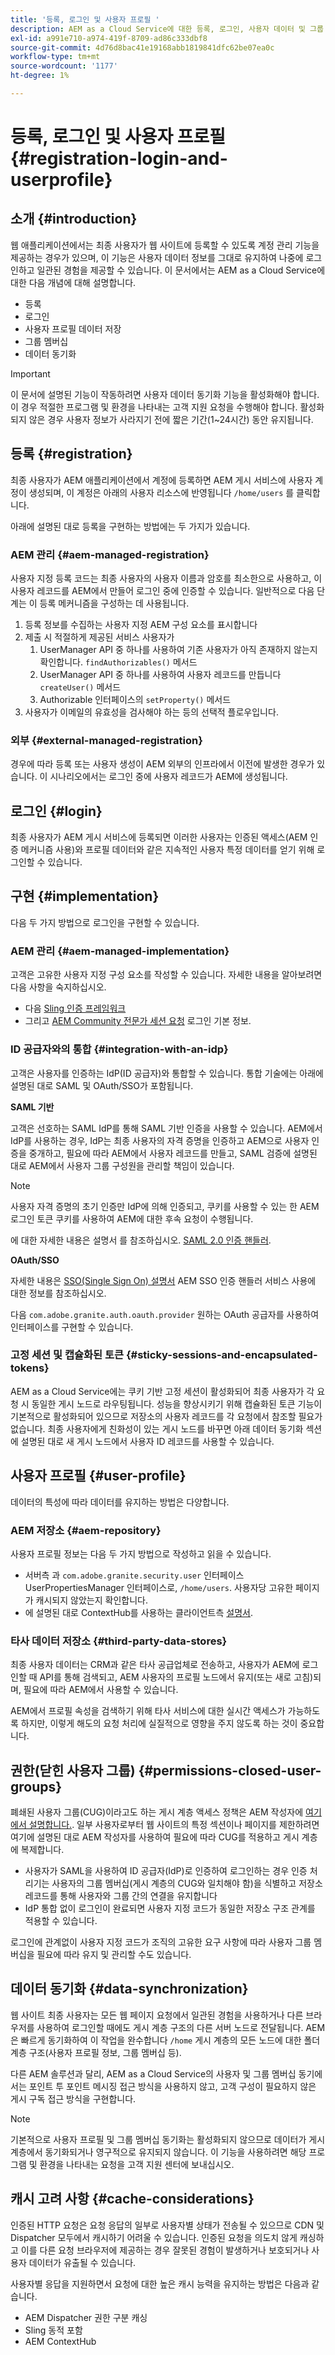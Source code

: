```yaml
---
title: '등록, 로그인 및 사용자 프로필 '
description: AEM as a Cloud Service에 대한 등록, 로그인, 사용자 데이터 및 그룹 동기화에 대해 알아봅니다.
exl-id: a991e710-a974-419f-8709-ad86c333dbf8
source-git-commit: 4d76d8bac41e19168abb1819841dfc62be07ea0c
workflow-type: tm+mt
source-wordcount: '1177'
ht-degree: 1%

---
```


# 등록, 로그인 및 사용자 프로필 {#registration-login-and-userprofile}

## 소개 {#introduction}

웹 애플리케이션에서는 최종 사용자가 웹 사이트에 등록할 수 있도록 계정 관리 기능을 제공하는 경우가 있으며, 이 기능은 사용자 데이터 정보를 그대로 유지하여 나중에 로그인하고 일관된 경험을 제공할 수 있습니다. 이 문서에서는 AEM as a Cloud Service에 대한 다음 개념에 대해 설명합니다.

* 등록
* 로그인
* 사용자 프로필 데이터 저장
* 그룹 멤버십
* 데이터 동기화

>[!IMPORTANT]
>
>이 문서에 설명된 기능이 작동하려면 사용자 데이터 동기화 기능을 활성화해야 합니다. 이 경우 적절한 프로그램 및 환경을 나타내는 고객 지원 요청을 수행해야 합니다. 활성화되지 않은 경우 사용자 정보가 사라지기 전에 짧은 기간(1~24시간) 동안 유지됩니다.

## 등록 {#registration}

최종 사용자가 AEM 애플리케이션에서 계정에 등록하면 AEM 게시 서비스에 사용자 계정이 생성되며, 이 계정은 아래의 사용자 리소스에 반영됩니다 `/home/users` 를 클릭합니다.

아래에 설명된 대로 등록을 구현하는 방법에는 두 가지가 있습니다.

### AEM 관리 {#aem-managed-registration}

사용자 지정 등록 코드는 최종 사용자의 사용자 이름과 암호를 최소한으로 사용하고, 이 사용자 레코드를 AEM에서 만들어 로그인 중에 인증할 수 있습니다. 일반적으로 다음 단계는 이 등록 메커니즘을 구성하는 데 사용됩니다.

1. 등록 정보를 수집하는 사용자 지정 AEM 구성 요소를 표시합니다
1. 제출 시 적절하게 제공된 서비스 사용자가
   1. UserManager API 중 하나를 사용하여 기존 사용자가 아직 존재하지 않는지 확인합니다. `findAuthorizables()` 메서드
   1. UserManager API 중 하나를 사용하여 사용자 레코드를 만듭니다 `createUser()` 메서드
   1. Authorizable 인터페이스의 `setProperty()` 메서드
1. 사용자가 이메일의 유효성을 검사해야 하는 등의 선택적 플로우입니다.

### 외부 {#external-managed-registration}

경우에 따라 등록 또는 사용자 생성이 AEM 외부의 인프라에서 이전에 발생한 경우가 있습니다. 이 시나리오에서는 로그인 중에 사용자 레코드가 AEM에 생성됩니다.

## 로그인 {#login}

최종 사용자가 AEM 게시 서비스에 등록되면 이러한 사용자는 인증된 액세스(AEM 인증 메커니즘 사용)와 프로필 데이터와 같은 지속적인 사용자 특정 데이터를 얻기 위해 로그인할 수 있습니다.

## 구현 {#implementation}

다음 두 가지 방법으로 로그인을 구현할 수 있습니다.

### AEM 관리 {#aem-managed-implementation}

고객은 고유한 사용자 지정 구성 요소를 작성할 수 있습니다. 자세한 내용을 알아보려면 다음 사항을 숙지하십시오.

* 다음 [Sling 인증 프레임워크](https://sling.apache.org/documentation/the-sling-engine/authentication/authentication-framework.html)
* 그리고 [AEM Community 전문가 세션 요청](http://bit.ly/ATACEFeb15) 로그인 기본 정보.

### ID 공급자와의 통합 {#integration-with-an-idp}

고객은 사용자를 인증하는 IdP(ID 공급자)와 통합할 수 있습니다. 통합 기술에는 아래에 설명된 대로 SAML 및 OAuth/SSO가 포함됩니다.

**SAML 기반**

고객은 선호하는 SAML IdP를 통해 SAML 기반 인증을 사용할 수 있습니다. AEM에서 IdP를 사용하는 경우, IdP는 최종 사용자의 자격 증명을 인증하고 AEM으로 사용자 인증을 중개하고, 필요에 따라 AEM에서 사용자 레코드를 만들고, SAML 검증에 설명된 대로 AEM에서 사용자 그룹 구성원을 관리할 책임이 있습니다.

>[!NOTE]
>
>사용자 자격 증명의 초기 인증만 IdP에 의해 인증되고, 쿠키를 사용할 수 있는 한 AEM 로그인 토큰 쿠키를 사용하여 AEM에 대한 후속 요청이 수행됩니다.

에 대한 자세한 내용은 설명서 를 참조하십시오. [SAML 2.0 인증 핸들러](https://experienceleague.adobe.com/docs/experience-manager-65/administering/security/saml-2-0-authenticationhandler.html?lang=en#saml-authentication-handler).

**OAuth/SSO**

자세한 내용은 [SSO(Single Sign On) 설명서](https://experienceleague.adobe.com/docs/experience-manager-65/deploying/configuring/single-sign-on.html) AEM SSO 인증 핸들러 서비스 사용에 대한 정보를 참조하십시오.

다음 `com.adobe.granite.auth.oauth.provider` 원하는 OAuth 공급자를 사용하여 인터페이스를 구현할 수 있습니다.

### 고정 세션 및 캡슐화된 토큰 {#sticky-sessions-and-encapsulated-tokens}

AEM as a Cloud Service에는 쿠키 기반 고정 세션이 활성화되어 최종 사용자가 각 요청 시 동일한 게시 노드로 라우팅됩니다. 성능을 향상시키기 위해 캡슐화된 토큰 기능이 기본적으로 활성화되어 있으므로 저장소의 사용자 레코드를 각 요청에서 참조할 필요가 없습니다. 최종 사용자에게 친화성이 있는 게시 노드를 바꾸면 아래 데이터 동기화 섹션에 설명된 대로 새 게시 노드에서 사용자 ID 레코드를 사용할 수 있습니다.

## 사용자 프로필 {#user-profile}

데이터의 특성에 따라 데이터를 유지하는 방법은 다양합니다.

### AEM 저장소 {#aem-repository}

사용자 프로필 정보는 다음 두 가지 방법으로 작성하고 읽을 수 있습니다.

* 서버측 과 `com.adobe.granite.security.user` 인터페이스 UserPropertiesManager 인터페이스로, `/home/users`. 사용자당 고유한 페이지가 캐시되지 않았는지 확인합니다.
* 에 설명된 대로 ContextHub를 사용하는 클라이언트측 [설명서](https://experienceleague.adobe.com/docs/experience-manager-cloud-service/implementing/personalization/contexthub.html?lang=en#personalization).

### 타사 데이터 저장소 {#third-party-data-stores}

최종 사용자 데이터는 CRM과 같은 타사 공급업체로 전송하고, 사용자가 AEM에 로그인할 때 API를 통해 검색되고, AEM 사용자의 프로필 노드에서 유지(또는 새로 고침)되며, 필요에 따라 AEM에서 사용할 수 있습니다.

AEM에서 프로필 속성을 검색하기 위해 타사 서비스에 대한 실시간 액세스가 가능하도록 하지만, 이렇게 해도의 요청 처리에 실질적으로 영향을 주지 않도록 하는 것이 중요합니다.

## 권한(닫힌 사용자 그룹) {#permissions-closed-user-groups}

폐쇄된 사용자 그룹(CUG)이라고도 하는 게시 계층 액세스 정책은 AEM 작성자에 [여기에서 설명합니다.](https://experienceleague.adobe.com/docs/experience-manager-65/administering/security/cug.html?lang=en#applying-your-closed-user-group-to-content-pages). 일부 사용자로부터 웹 사이트의 특정 섹션이나 페이지를 제한하려면 여기에 설명된 대로 AEM 작성자를 사용하여 필요에 따라 CUG를 적용하고 게시 계층에 복제합니다.

* 사용자가 SAML을 사용하여 ID 공급자(IdP)로 인증하여 로그인하는 경우 인증 처리기는 사용자의 그룹 멤버십(게시 계층의 CUG와 일치해야 함)을 식별하고 저장소 레코드를 통해 사용자와 그룹 간의 연결을 유지합니다
* IdP 통합 없이 로그인이 완료되면 사용자 지정 코드가 동일한 저장소 구조 관계를 적용할 수 있습니다.

로그인에 관계없이 사용자 지정 코드가 조직의 고유한 요구 사항에 따라 사용자 그룹 멤버십을 필요에 따라 유지 및 관리할 수도 있습니다.

## 데이터 동기화 {#data-synchronization}

웹 사이트 최종 사용자는 모든 웹 페이지 요청에서 일관된 경험을 사용하거나 다른 브라우저를 사용하여 로그인할 때에도 게시 계층 구조의 다른 서버 노드로 전달됩니다. AEM은 빠르게 동기화하여 이 작업을 완수합니다 `/home` 게시 계층의 모든 노드에 대한 폴더 계층 구조(사용자 프로필 정보, 그룹 멤버십 등).

다른 AEM 솔루션과 달리, AEM as a Cloud Service의 사용자 및 그룹 멤버십 동기에서는 포인트 투 포인트 메시징 접근 방식을 사용하지 않고, 고객 구성이 필요하지 않은 게시 구독 접근 방식을 구현합니다.

>[!NOTE]
>
>기본적으로 사용자 프로필 및 그룹 멤버십 동기화는 활성화되지 않으므로 데이터가 게시 계층에서 동기화되거나 영구적으로 유지되지 않습니다. 이 기능을 사용하려면 해당 프로그램 및 환경을 나타내는 요청을 고객 지원 센터에 보내십시오.

## 캐시 고려 사항 {#cache-considerations}

인증된 HTTP 요청은 요청 응답의 일부로 사용자별 상태가 전송될 수 있으므로 CDN 및 Dispatcher 모두에서 캐시하기 어려울 수 있습니다. 인증된 요청을 의도치 않게 캐싱하고 이를 다른 요청 브라우저에 제공하는 경우 잘못된 경험이 발생하거나 보호되거나 사용자 데이터가 유출될 수 있습니다.

사용자별 응답을 지원하면서 요청에 대한 높은 캐시 능력을 유지하는 방법은 다음과 같습니다.

* AEM Dispatcher 권한 구분 캐싱
* Sling 동적 포함
* AEM ContextHub
